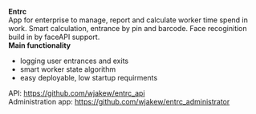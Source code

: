<!DOCTYPE html>
<html>

<head>
  <meta charset="utf-8">
  <meta name="viewport" content="width=device-width, initial-scale=1.0">
  <link rel="stylesheet" href="https://stackedit.io/style.css" />
</head>

<body class="stackedit">
  <div class="stackedit__html"><p><strong>Entrc</strong><br>
App for enterprise to manage, report and calculate worker time spend in work. Smart calculation, entrance by pin and barcode. Face recoginition build in by faceAPI support.<br>
<strong>Main functionality</strong></p>
<ul>
<li>logging user entrances and exits</li>
<li>smart worker state algorithm</li>
<li>easy deployable, low startup requirments<br></li>
</ul>
API: <a href="https://github.com/wjakew/entrc_api">https://github.com/wjakew/entrc_api</a><br>
Administration app: <a href="https://github.com/wjakew/entrc_administrator">https://github.com/wjakew/entrc_administrator</a>
</div>
</body>

</html>
